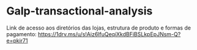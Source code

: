 # Galp-transactional-analysis

Link de acesso aos diretórios das lojas, estrutura de produto e formas de pagamento:
https://1drv.ms/u/s!Aiz6lfuQeqiXkdBFiBSLkpEpJNsm-Q?e=pkir71
